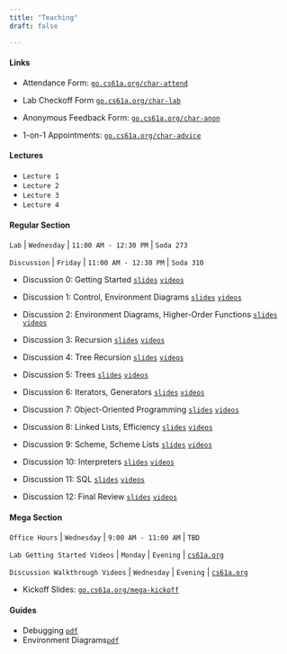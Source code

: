 ```yaml
---
title: "Teaching"
draft: false

---
```



#### Links

- Attendance Form: [`go.cs61a.org/char-attend`](https://go.cs61a.org/char-attend)

- Lab Checkoff Form [`go.cs61a.org/char-lab`](https://forms.gle/5e8eb6xKCp9qh7jM7)

- Anonymous Feedback Form: [`go.cs61a.org/char-anon`](https://go.cs61a.org/char-anon)

- 1-on-1 Appointments: [`go.cs61a.org/char-advice`](https://go.cs61a.org/char-advice)

#### Lectures

- `Lecture 1`
- `Lecture 2`
- `Lecture 3`
- `Lecture 4`


#### Regular Section 

`Lab` | `Wednesday` | `11:00 AM - 12:30 PM` | `Soda 273`

`Discussion` | `Friday` | `11:00 AM - 12:30 PM` | `Soda 310`

- Discussion 0: Getting Started <a href="https://drive.google.com/file/d/1cNf66giT3-nGpcnWA2lEjWpyz9bn3oF/view?usp=share_link"><code>slides</code></a> <a href="https://www.youtube.com/playlist?list=PLx38hZJ5RLZd4523jj9IUW2XIIxzTfN1"><code>videos</code></a> 

- Discussion 1: Control, Environment Diagrams <a href="https://drive.google.com/file/d/1tooqKGRB61fbH3V882RbggMssghwHzvS/view?usp=sharing"><code>slides</code></a> <a href="https://www.youtube.com/playlist?list=PLx38hZJ5RLZd4523jj9IUW2XIIxzTfN1"><code>videos</code></a> 

- Discussion 2: Environment Diagrams, Higher-Order Functions <a href="https://drive.google.com/file/d/1tooqKGRB61fbH3V882RbggMssghwHzS/view?usp=sharing"><code>slides</code></a> <a href="https://www.youtube.com/playlist?list=PLx38hZJ5RLZd4523jj9IUW2XIIxzTfN1"><code>videos</code></a> 

- Discussion 3: Recursion <a href="https://drive.google.com/file/d/1tooqKGRB61fbH3V882RbggMssghwHzS/view?usp=sharing"><code>slides</code></a> <a href="https://www.youtube.com/playlist?list=PLx38hZJ5RLZd4523jj9IUW2XIIxzTfN1"><code>videos</code></a> 

- Discussion 4: Tree Recursion <a href="https://drive.google.com/file/d/1tooqKGRB61fbH3V882RbggMssghwHzS/view?usp=sharing"><code>slides</code></a> <a href="https://www.youtube.com/playlist?list=PLx38hZJ5RLZd4523jj9IUW2XIIxzTfN1"><code>videos</code></a> 

- Discussion 5: Trees <a href="https://drive.google.com/file/d/1tooqKGRB61fbH3V882RbggMssghwHzS/view?usp=sharing"><code>slides</code></a> <a href="https://www.youtube.com/playlist?list=PLx38hZJ5RLZd4523jj9IUW2XIIxzTfN1"><code>videos</code></a> 

- Discussion 6: Iterators, Generators <a href="https://drive.google.com/file/d/1tooqKGRB61fbH3V882RbggMssghwHzS/view?usp=sharing"><code>slides</code></a> <a href="https://www.youtube.com/playlist?list=PLx38hZJ5RLZd4523jj9IUW2XIIxzTfN1"><code>videos</code></a> 

- Discussion 7: Object-Oriented Programming <a href="https://drive.google.com/file/d/1tooqKGRB61fbH3V882RbggMssghwHzS/view?usp=sharing"><code>slides</code></a> <a href="https://www.youtube.com/playlist?list=PLx38hZJ5RLZd4523jj9IUW2XIIxzTfN1"><code>videos</code></a> 

- Discussion 8: Linked Lists, Efficiency <a href="https://drive.google.com/file/d/1tooqKGRB61fbH3V882RbggMssghwHzS/view?usp=sharing"><code>slides</code></a> <a href="https://www.youtube.com/playlist?list=PLx38hZJ5RLZd4523jj9IUW2XIIxzTfN1"><code>videos</code></a> 

- Discussion 9: Scheme, Scheme Lists <a href="https://drive.google.com/file/d/1tooqKGRB61fbH3V882RbggMssghwHzS/view?usp=sharing"><code>slides</code></a> <a href="https://www.youtube.com/playlist?list=PLx38hZJ5RLZd4523jj9IUW2XIIxzTfN1"><code>videos</code></a> 

- Discussion 10: Interpreters <a href="https://drive.google.com/file/d/1tooqKGRB61fbH3V882RbggMssghwHzS/view?usp=sharing"><code>slides</code></a> <a href="https://www.youtube.com/playlist?list=PLx38hZJ5RLZd4523jj9IUW2XIIxzTfN1"><code>videos</code></a> 

- Discussion 11: SQL <a href="https://drive.google.com/file/d/1tooqKGRB61fbH3V882RbggMssghwHzS/view?usp=sharing"><code>slides</code></a> <a href="https://www.youtube.com/playlist?list=PLx38hZJ5RLZd4523jj9IUW2XIIxzTfN1"><code>videos</code></a> 

- Discussion 12: Final Review <a href="https://drive.google.com/file/d/1tooqKGRB61fbH3V882RbggMssghwHzS/view?usp=sharing"><code>slides</code></a> <a href="https://www.youtube.com/playlist?list=PLx38hZJ5RLZd4523jj9IUW2XIIxzTfN1"><code>videos</code></a> 


#### Mega Section

`Office Hours` | `Wednesday` | `9:00 AM - 11:00 AM` | `TBD`

`Lab Getting Started Videos` | `Monday` | `Evening` | [`cs61a.org`](https://cs61a.org/)

`Discussion Walkthrough Videos` | `Wednesday` | `Evening` | [`cs61a.org`](https://cs61a.org/)


- Kickoff Slides: [`go.cs61a.org/mega-kickoff`](https://go.cs61a.org/mega-kickoff)


#### Guides
- Debugging [`pdf`](https://drive.google.com/file/d/1O72u0ml65pibcjz-PXKpqeJDKaVqQ3D8/view?usp=sharing)
- Environment Diagrams[`pdf`](https://drive.google.com/file/d/1m5lsTmymfBPB772C3yqkWFzmEoijy-AX/view?usp=sharing)

<!-- ### Office Hours 

`TBD`

---

### Links
  
- Attendance Form: [`go.cs61a.org/char-attend`](https://go.cs61a.org/char-attend)
- Anonymous Feedback Form: [`go.cs61a.org/char-anon`](https://go.cs61a.org/char-anon)
- 1-on-1 Advising Appointments: [`go.cs61a.org/char-advice`](http://go.cs61a.org/char-advice)
- Join Lab Queue: [`go.cs61a.org/char-help`](http://go.cs61a.org/char-help)
- View Lab Queue: [`go.cs61a.org/char-queue`](http://go.cs61a.org/char-queue)

---

### Logistics
- Congrats for finishing the midterm! Thank you so much for being in my section this summer :) 
- Please fill out [this](https://forms.gle/ohGt5VGismVp5Exs6) form if you're missing any points. 
- As of Aug 14, I have updated all points. Let me know if they don't show up by Aug 15.


<details>
<summary>
Attendance
</summary>
<blockquote>

- Discussion
    - The secret word will be given at the end of section.
    - You must attend the entire section.
    - Your attendance status will be verified with the Zoom meeting data.
- Lab
    - The secret word will be given towards the beginning of section.
    - You can use this time to work on the lab assignment and ask any questions.
    - If you complete the lab assignment before section, you can submit your okpy link as the secret word for credit.

</blockquote>
</details>

<details>
<summary>
Contact 
</summary>
<blockquote>

- Please use Piazza or office hours for debugging and general logistical questions.
- I'm happy to respond to emails, but there are almost 100 students enrolled in my section so it's a bit difficult. Emails should generally be reserved for personal or section-specific matters.
- Dozens of staff monitor Piazza all day, so you'll recieve a much faster response there.

</blockquote>
</details>




---
### Weekly Material & Guides
[`Google Drive`](https://drive.google.com/drive/folders/1x_PFftGclLJHIL6CGmp-T1zS2WDeteyK?usp=sharing)

<p style="margin-bottom:0;">
    Discussion 11 Videos
    Make sure video quality is set to the highest.
</p>
<p style="margin : 0; padding-top:0; margin-left: 30px">
  Introduction to Regex
  <a href="https://youtu.be/YVG_GQjzbXw"><code>link</code></a>
</p>
<p style="margin : 0; padding-top:0; margin-left: 30px">
    Q1-Q2 (Regex)
    <a href="https://youtu.be/fx-ifCHXh1c"><code>link</code></a>
</p> 



<p style="margin-bottom:0;">
    Week 2
</p>
<p style="margin : 0; padding-top:0; margin-left: 30px">
    Disc 02: Environment Diagrams + Higher-Order Functions
    <a href="https://drive.google.com/file/d/1tooqKGRB61fbH3V882RbggMssghwHzvS/view?usp=sharing"><code>pdf</code></a>
</p>
<p style="margin : 0; padding-top:0; margin-left: 30px">
    Disc 03: Recursion + Tree Recursion 
    <a href="https://drive.google.com/file/d/1IUsPZE_gotX03XkcyYnHucaEz04gT6wW/view?usp=sharing"><code>pdf</code></a>
</p>




<p style="margin-bottom:0;">
    Week 3
</p>
<p style="margin : 0; padding-top:0; margin-left: 30px">
    Disc 04: Lists + Sequences
    <a href="https://drive.google.com/file/d/1rRU5oZJry_auw59Hd5Lxw8SBzEMf-hkg/view?usp=sharing"><code>pdf</code></a>

</p>
<p style="margin : 0; padding-top:0; margin-left: 30px">
    Lab 03: Recursion
    <a href="https://drive.google.com/file/d/1qEnL0pVOf-zhL8W-V4-PaNsXl1Aee4R3/view?usp=sharing"><code>png</code></a>

</p>

<p style="margin : 0; padding-top:0; margin-left: 30px">
    Disc 05: Mutability + OOP
    <a href="https://drive.google.com/file/d/1MEx3QmoHfGx_msjscM4eQgDkrpORBU-n/view?usp=sharing"><code>pdf</code></a>

</p>

<p style="margin-bottom:0;">
    Week 5
</p>
<p style="margin : 0; padding-top:0; margin-left: 30px">
    Disc 07: Scheme
    <a href="https://drive.google.com/file/d/1D_gFsuxOrDkjdmR2mCt-gIZ7fs-IG4QU/view?usp=sharing"><code>png</code></a>
</p>

<p style="margin-bottom:0;">
    Week 6
</p>
<p style="margin : 0; padding-top:0; margin-left: 30px">
    Disc 09: Dynamic Scoping + Tail Recursion + Interpreter
    <a href="https://drive.google.com/file/d/1egFX6RI_XOIlF3oyZzNmozbrsflRfnsH/view?usp=sharing"><code>png</code></a>
</p>


 -->





